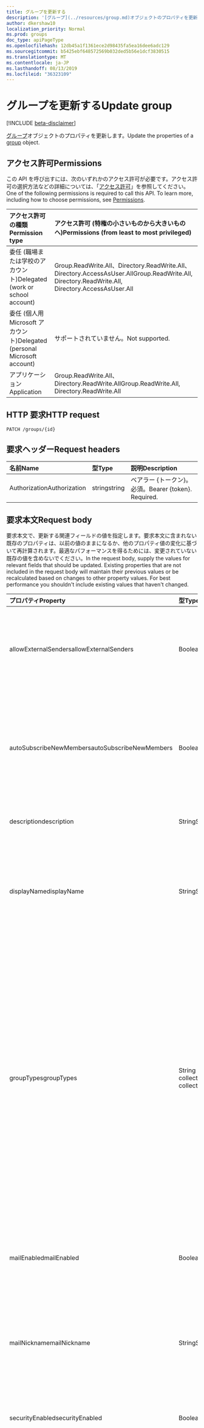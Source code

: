 ```yaml
---
title: グループを更新する
description: '[グループ](../resources/group.md)オブジェクトのプロパティを更新します。'
author: dkershaw10
localization_priority: Normal
ms.prod: groups
doc_type: apiPageType
ms.openlocfilehash: 12db45a1f1361ece2d98435fa5ea16dee6adc129
ms.sourcegitcommit: b5425ebf648572569b032ded5b56e1dcf3830515
ms.translationtype: MT
ms.contentlocale: ja-JP
ms.lasthandoff: 08/13/2019
ms.locfileid: "36323109"
---
```

# <a name="update-group"></a><span data-ttu-id="cfa57-103">グループを更新する</span><span class="sxs-lookup"><span data-stu-id="cfa57-103">Update group</span></span>

[!INCLUDE [beta-disclaimer](../../includes/beta-disclaimer.md)]

<span data-ttu-id="cfa57-104">[グループ](../resources/group.md)オブジェクトのプロパティを更新します。</span><span class="sxs-lookup"><span data-stu-id="cfa57-104">Update the properties of a [group](../resources/group.md) object.</span></span>

## <a name="permissions"></a><span data-ttu-id="cfa57-105">アクセス許可</span><span class="sxs-lookup"><span data-stu-id="cfa57-105">Permissions</span></span>

<span data-ttu-id="cfa57-p101">この API を呼び出すには、次のいずれかのアクセス許可が必要です。アクセス許可の選択方法などの詳細については、「[アクセス許可](/graph/permissions-reference)」を参照してください。</span><span class="sxs-lookup"><span data-stu-id="cfa57-p101">One of the following permissions is required to call this API. To learn more, including how to choose permissions, see [Permissions](/graph/permissions-reference).</span></span>

|<span data-ttu-id="cfa57-108">アクセス許可の種類</span><span class="sxs-lookup"><span data-stu-id="cfa57-108">Permission type</span></span>      | <span data-ttu-id="cfa57-109">アクセス許可 (特権の小さいものから大きいものへ)</span><span class="sxs-lookup"><span data-stu-id="cfa57-109">Permissions (from least to most privileged)</span></span>              |
|:--------------------|:---------------------------------------------------------|
|<span data-ttu-id="cfa57-110">委任 (職場または学校のアカウント)</span><span class="sxs-lookup"><span data-stu-id="cfa57-110">Delegated (work or school account)</span></span> | <span data-ttu-id="cfa57-111">Group.ReadWrite.All、Directory.ReadWrite.All、Directory.AccessAsUser.All</span><span class="sxs-lookup"><span data-stu-id="cfa57-111">Group.ReadWrite.All, Directory.ReadWrite.All, Directory.AccessAsUser.All</span></span>  |
|<span data-ttu-id="cfa57-112">委任 (個人用 Microsoft アカウント)</span><span class="sxs-lookup"><span data-stu-id="cfa57-112">Delegated (personal Microsoft account)</span></span> | <span data-ttu-id="cfa57-113">サポートされていません。</span><span class="sxs-lookup"><span data-stu-id="cfa57-113">Not supported.</span></span>    |
|<span data-ttu-id="cfa57-114">アプリケーション</span><span class="sxs-lookup"><span data-stu-id="cfa57-114">Application</span></span> | <span data-ttu-id="cfa57-115">Group.ReadWrite.All、Directory.ReadWrite.All</span><span class="sxs-lookup"><span data-stu-id="cfa57-115">Group.ReadWrite.All, Directory.ReadWrite.All</span></span> |

## <a name="http-request"></a><span data-ttu-id="cfa57-116">HTTP 要求</span><span class="sxs-lookup"><span data-stu-id="cfa57-116">HTTP request</span></span>

<!-- { "blockType": "ignored" } -->

```http
PATCH /groups/{id}
```

## <a name="request-headers"></a><span data-ttu-id="cfa57-117">要求ヘッダー</span><span class="sxs-lookup"><span data-stu-id="cfa57-117">Request headers</span></span>

| <span data-ttu-id="cfa57-118">名前</span><span class="sxs-lookup"><span data-stu-id="cfa57-118">Name</span></span>       | <span data-ttu-id="cfa57-119">型</span><span class="sxs-lookup"><span data-stu-id="cfa57-119">Type</span></span> | <span data-ttu-id="cfa57-120">説明</span><span class="sxs-lookup"><span data-stu-id="cfa57-120">Description</span></span>|
|:-----------|:------|:----------|
| <span data-ttu-id="cfa57-121">Authorization</span><span class="sxs-lookup"><span data-stu-id="cfa57-121">Authorization</span></span>  | <span data-ttu-id="cfa57-122">string</span><span class="sxs-lookup"><span data-stu-id="cfa57-122">string</span></span>  | <span data-ttu-id="cfa57-p102">ベアラー {トークン}。必須。</span><span class="sxs-lookup"><span data-stu-id="cfa57-p102">Bearer {token}. Required.</span></span> |

## <a name="request-body"></a><span data-ttu-id="cfa57-125">要求本文</span><span class="sxs-lookup"><span data-stu-id="cfa57-125">Request body</span></span>

<span data-ttu-id="cfa57-p103">要求本文で、更新する関連フィールドの値を指定します。要求本文に含まれない既存のプロパティは、以前の値のままになるか、他のプロパティ値の変化に基づいて再計算されます。最適なパフォーマンスを得るためには、変更されていない既存の値を含めないでください。</span><span class="sxs-lookup"><span data-stu-id="cfa57-p103">In the request body, supply the values for relevant fields that should be updated. Existing properties that are not included in the request body will maintain their previous values or be recalculated based on changes to other property values. For best performance you shouldn't include existing values that haven't changed.</span></span>

| <span data-ttu-id="cfa57-129">プロパティ</span><span class="sxs-lookup"><span data-stu-id="cfa57-129">Property</span></span>   | <span data-ttu-id="cfa57-130">型</span><span class="sxs-lookup"><span data-stu-id="cfa57-130">Type</span></span> |<span data-ttu-id="cfa57-131">説明</span><span class="sxs-lookup"><span data-stu-id="cfa57-131">Description</span></span>|
|:---------------|:--------|:----------|
|<span data-ttu-id="cfa57-132">allowExternalSenders</span><span class="sxs-lookup"><span data-stu-id="cfa57-132">allowExternalSenders</span></span>|<span data-ttu-id="cfa57-133">Boolean</span><span class="sxs-lookup"><span data-stu-id="cfa57-133">Boolean</span></span>|<span data-ttu-id="cfa57-p104">既定値は **false** です。組織外部のユーザーがグループにメッセージを送信できるかどうかを示します。</span><span class="sxs-lookup"><span data-stu-id="cfa57-p104">Default is **false**. Indicates if people external to the organization can send messages to the group.</span></span>|
|<span data-ttu-id="cfa57-136">autoSubscribeNewMembers</span><span class="sxs-lookup"><span data-stu-id="cfa57-136">autoSubscribeNewMembers</span></span>|<span data-ttu-id="cfa57-137">Boolean</span><span class="sxs-lookup"><span data-stu-id="cfa57-137">Boolean</span></span>|<span data-ttu-id="cfa57-p105">既定値は **false** です。グループに追加された新しいメンバーが、電子メールの通知を受信するように自動的にサブスクライブされるかどうかを示します。</span><span class="sxs-lookup"><span data-stu-id="cfa57-p105">Default is **false**. Indicates if new members added to the group will be auto-subscribed to receive email notifications.</span></span>|
|<span data-ttu-id="cfa57-140">description</span><span class="sxs-lookup"><span data-stu-id="cfa57-140">description</span></span>|<span data-ttu-id="cfa57-141">String</span><span class="sxs-lookup"><span data-stu-id="cfa57-141">String</span></span>|<span data-ttu-id="cfa57-142">グループに関するオプションの説明。</span><span class="sxs-lookup"><span data-stu-id="cfa57-142">An optional description for the group.</span></span> |
|<span data-ttu-id="cfa57-143">displayName</span><span class="sxs-lookup"><span data-stu-id="cfa57-143">displayName</span></span>|<span data-ttu-id="cfa57-144">String</span><span class="sxs-lookup"><span data-stu-id="cfa57-144">String</span></span>|<span data-ttu-id="cfa57-145">グループの表示名。</span><span class="sxs-lookup"><span data-stu-id="cfa57-145">The display name for the group.</span></span> <span data-ttu-id="cfa57-146">このプロパティは、グループの作成時の必須プロパティであり、更新時にクリアすることはできません。</span><span class="sxs-lookup"><span data-stu-id="cfa57-146">This property is required when a group is created and it cannot be cleared during updates.</span></span> |
|<span data-ttu-id="cfa57-147">groupTypes</span><span class="sxs-lookup"><span data-stu-id="cfa57-147">groupTypes</span></span>|<span data-ttu-id="cfa57-148">String collection</span><span class="sxs-lookup"><span data-stu-id="cfa57-148">String collection</span></span>|<span data-ttu-id="cfa57-149">グループの種類とそのメンバーシップを指定します。</span><span class="sxs-lookup"><span data-stu-id="cfa57-149">Specifies the group type and its membership.</span></span>  <br><br><span data-ttu-id="cfa57-150">コレクションが**統合**されている場合、グループは Office 365 グループです。それ以外の場合は、セキュリティグループです。</span><span class="sxs-lookup"><span data-stu-id="cfa57-150">If the collection contains **Unified** then the group is an Office 365 group; otherwise it's a security group.</span></span>  <br><br><span data-ttu-id="cfa57-151">コレクションに**Dynamicmembership**が含まれている場合、そのグループには動的メンバーシップがあります。それ以外の場合、メンバーシップは静的です。</span><span class="sxs-lookup"><span data-stu-id="cfa57-151">If the collection includes **DynamicMembership**, the group has dynamic membership; otherwise, membership is static.</span></span> |
|<span data-ttu-id="cfa57-152">mailEnabled</span><span class="sxs-lookup"><span data-stu-id="cfa57-152">mailEnabled</span></span>|<span data-ttu-id="cfa57-153">Boolean</span><span class="sxs-lookup"><span data-stu-id="cfa57-153">Boolean</span></span>|<span data-ttu-id="cfa57-154">メールが有効なグループであるかどうかを指定します。securityEnabled プロパティも true の場合、グループはメールが有効なセキュリティ グループになります。</span><span class="sxs-lookup"><span data-stu-id="cfa57-154">Specifies whether the group is mail-enabled.</span></span> |
|<span data-ttu-id="cfa57-155">mailNickname</span><span class="sxs-lookup"><span data-stu-id="cfa57-155">mailNickname</span></span>|<span data-ttu-id="cfa57-156">String</span><span class="sxs-lookup"><span data-stu-id="cfa57-156">String</span></span>|<span data-ttu-id="cfa57-157">グループの電子メール エイリアス。</span><span class="sxs-lookup"><span data-stu-id="cfa57-157">The mail alias for the group.</span></span> <span data-ttu-id="cfa57-158">このプロパティは、グループの作成時に指定する必要があります。</span><span class="sxs-lookup"><span data-stu-id="cfa57-158">This property must be specified when a group is created.</span></span> |
|<span data-ttu-id="cfa57-159">securityEnabled</span><span class="sxs-lookup"><span data-stu-id="cfa57-159">securityEnabled</span></span>|<span data-ttu-id="cfa57-160">Boolean</span><span class="sxs-lookup"><span data-stu-id="cfa57-160">Boolean</span></span>|<span data-ttu-id="cfa57-161">グループが Office 365 グループを含むセキュリティグループであるかどうかを指定します。</span><span class="sxs-lookup"><span data-stu-id="cfa57-161">Specifies whether the group is a security group, including Office 365 groups.</span></span> |
|<span data-ttu-id="cfa57-162">visibility</span><span class="sxs-lookup"><span data-stu-id="cfa57-162">visibility</span></span>|<span data-ttu-id="cfa57-163">String</span><span class="sxs-lookup"><span data-stu-id="cfa57-163">String</span></span>|<span data-ttu-id="cfa57-p108">Office 365 グループの表示を指定します。使用可能な値は次のとおりです。**Private**、**Public**、または空 (**Public** として解釈されます)。</span><span class="sxs-lookup"><span data-stu-id="cfa57-p108">Specifies the visibility of an Office 365 group. Possible values are: **Private**, **Public**, or empty (which is interpreted as **Public**).</span></span>|

<span data-ttu-id="cfa57-166">**グループ**リソースは[拡張機能](/graph/extensibility-overview)をサポートしているため`PATCH` 、操作を使用して、既存の**グループ**インスタンスの拡張機能のカスタムプロパティで、独自のアプリ固有のデータを追加、更新、または削除することができます。</span><span class="sxs-lookup"><span data-stu-id="cfa57-166">Because the **group** resource supports [extensions](/graph/extensibility-overview), you can use the `PATCH` operation to add, update, or delete your own app-specific data in custom properties of an extension in an existing **group** instance.</span></span>


> <span data-ttu-id="cfa57-167">**注意:** </span><span class="sxs-lookup"><span data-stu-id="cfa57-167">**Note:**</span></span>
>
> - <span data-ttu-id="cfa57-168">**autoSubscribeNewMembers** は、独自の PATCH 要求で指定することによって更新できます。上の表にある他のプロパティは含めません。</span><span class="sxs-lookup"><span data-stu-id="cfa57-168">You can update **autoSubscribeNewMembers** by specifying it in its own PATCH request, without including the other properties in the table above.</span></span>
> - <span data-ttu-id="cfa57-p109">コア グループの管理とマネージメントに関するグループ API のサブセットのみが、アプリケーションのアクセス許可と委任されたアクセス許可をサポートします。**autoSubscribeNewMembers** の更新を含む他のすべてのグループ API のメンバーは、委任されたアクセス許可のみをサポートします。例については、「[既知の問題](https://developer.microsoft.com/graph/docs/overview/release_notes#group-permission-scopes)」を参照してください。</span><span class="sxs-lookup"><span data-stu-id="cfa57-p109">Only a subset of the group API pertaining to core group administration and management support application and delegated permissions. All other members of the group API, including updating  **autoSubscribeNewMembers**, support only delegated permissions. See [known issues](https://developer.microsoft.com/graph/docs/overview/release_notes#group-permission-scopes) for examples.</span></span>
> - <span data-ttu-id="cfa57-172">Microsoft Exchange Server でメールが有効なセキュリティグループを更新するためのルールは複雑になることがあります。詳細については、「 [Exchange Server でメールが有効なセキュリティグループを管理](https://docs.microsoft.com/en-us/Exchange/recipients/mail-enabled-security-groups?view=exchserver-2019)する」を参照してください。</span><span class="sxs-lookup"><span data-stu-id="cfa57-172">The rules for updating mail-enabled security groups in Microsoft Exchange Server can be complex; to learn more, see [Manage mail-enabled security groups in Exchange Server](https://docs.microsoft.com/en-us/Exchange/recipients/mail-enabled-security-groups?view=exchserver-2019).</span></span>
 


## <a name="response"></a><span data-ttu-id="cfa57-173">応答</span><span class="sxs-lookup"><span data-stu-id="cfa57-173">Response</span></span>

<span data-ttu-id="cfa57-174">成功した場合、このメソッドは `204 No Content` 応答コードを返します。</span><span class="sxs-lookup"><span data-stu-id="cfa57-174">If successful, this method returns a `204 No Content` response code.</span></span>

## <a name="example"></a><span data-ttu-id="cfa57-175">例</span><span class="sxs-lookup"><span data-stu-id="cfa57-175">Example</span></span>

#### <a name="request"></a><span data-ttu-id="cfa57-176">要求</span><span class="sxs-lookup"><span data-stu-id="cfa57-176">Request</span></span>

<span data-ttu-id="cfa57-177">要求の例を次に示します。</span><span class="sxs-lookup"><span data-stu-id="cfa57-177">The following is an example of the request.</span></span>

# <a name="httptabhttp"></a>[<span data-ttu-id="cfa57-178">プロトコル</span><span class="sxs-lookup"><span data-stu-id="cfa57-178">HTTP</span></span>](#tab/http)
<!-- {
  "blockType": "request",
  "name": "update_group"
}-->

```http
PATCH https://graph.microsoft.com/beta/groups/{id}
Content-type: application/json
Content-length: 211

{
  "description": "description-value",
  "displayName": "displayName-value",
  "groupTypes": [
    "groupTypes-value"
  ],
  "mail": "mail-value",
  "mailEnabled": true,
  "mailNickname": "mailNickname-value"
}
```
# <a name="ctabcsharp"></a>[<span data-ttu-id="cfa57-179">C#</span><span class="sxs-lookup"><span data-stu-id="cfa57-179">C#</span></span>](#tab/csharp)
[!INCLUDE [sample-code](../includes/snippets/csharp/update-group-csharp-snippets.md)]
[!INCLUDE [sdk-documentation](../includes/snippets/snippets-sdk-documentation-link.md)]

# <a name="javascripttabjavascript"></a>[<span data-ttu-id="cfa57-180">JavaScript</span><span class="sxs-lookup"><span data-stu-id="cfa57-180">JavaScript</span></span>](#tab/javascript)
[!INCLUDE [sample-code](../includes/snippets/javascript/update-group-javascript-snippets.md)]
[!INCLUDE [sdk-documentation](../includes/snippets/snippets-sdk-documentation-link.md)]

# <a name="objective-ctabobjc"></a>[<span data-ttu-id="cfa57-181">目的-C</span><span class="sxs-lookup"><span data-stu-id="cfa57-181">Objective-C</span></span>](#tab/objc)
[!INCLUDE [sample-code](../includes/snippets/objc/update-group-objc-snippets.md)]
[!INCLUDE [sdk-documentation](../includes/snippets/snippets-sdk-documentation-link.md)]

# <a name="javatabjava"></a>[<span data-ttu-id="cfa57-182">Java</span><span class="sxs-lookup"><span data-stu-id="cfa57-182">Java</span></span>](#tab/java)
[!INCLUDE [sample-code](../includes/snippets/java/update-group-java-snippets.md)]
[!INCLUDE [sdk-documentation](../includes/snippets/snippets-sdk-documentation-link.md)]

---


#### <a name="response"></a><span data-ttu-id="cfa57-183">応答</span><span class="sxs-lookup"><span data-stu-id="cfa57-183">Response</span></span>

<span data-ttu-id="cfa57-184">応答の例を次に示します。</span><span class="sxs-lookup"><span data-stu-id="cfa57-184">The following is an example of the response.</span></span>
<!-- {
  "blockType": "response",
  "truncated": true,
  "@odata.type": "microsoft.graph.group"
} -->

```http
HTTP/1.1 204 No Content
```

## <a name="see-also"></a><span data-ttu-id="cfa57-185">関連項目</span><span class="sxs-lookup"><span data-stu-id="cfa57-185">See also</span></span>

- [<span data-ttu-id="cfa57-186">拡張機能を使用してカスタム データをリソースに追加する</span><span class="sxs-lookup"><span data-stu-id="cfa57-186">Add custom data to resources using extensions</span></span>](/graph/extensibility-overview)
- [<span data-ttu-id="cfa57-187">オープン拡張機能を使用したユーザーへのカスタム データの追加 (プレビュー)</span><span class="sxs-lookup"><span data-stu-id="cfa57-187">Add custom data to users using open extensions (preview)</span></span>](/graph/extensibility-open-users)
- [<span data-ttu-id="cfa57-188">スキーマ拡張機能を使用したグループへのカスタム データの追加 (プレビュー)</span><span class="sxs-lookup"><span data-stu-id="cfa57-188">Add custom data to groups using schema extensions (preview)</span></span>](/graph/extensibility-schema-groups)

<!-- uuid: 8fcb5dbc-d5aa-4681-8e31-b001d5168d79
2015-10-25 14:57:30 UTC -->
<!--
{
  "type": "#page.annotation",
  "description": "Update group",
  "keywords": "",
  "section": "documentation",
  "tocPath": "",
  "suppressions": [
  ]
}
-->
